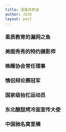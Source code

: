 ```yaml
---
title: 混蛋肖梦迪
author: JOJO
layout: post
---
```

### 素质教育的漏网之鱼
### 美图秀秀的特约摄影师
### 晚睡协会常任理事
### 情侣辩论赛冠军 
### 国家级抬杠运动员
### 东北酸甜烤冷面宣传大使
### 中国驰名窝里横
